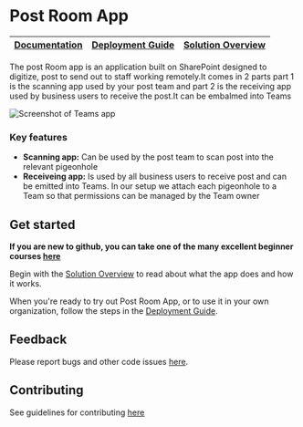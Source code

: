 # Post Room App

| [Documentation](https://github.com/LRG-Champions/PostRoomApp/wiki) | [Deployment Guide](https://github.com/LRG-Champions/PostRoomApp/wiki/Deployment-Guide) | [Solution Overview](https://github.com/LRG-Champions/PostRoomApp/wiki/Solution-Overview) |
| ---- | ---- | ---- |

The post Room app is an application built on SharePoint designed to digitize, post to send out to staff working remotely.It comes in 2 parts part 1 is the scanning app used by your post team and part 2 is the receiving app used by business users to receive the post.It can be embalmed into Teams 

![Screenshot of Teams app](https://raw.githubusercontent.com/LRG-Champions/LRG-PostRoom/main/images/PostRoomHome.PNG)

### Key features
* **Scanning app:** Can be used by the post team to scan post into the relevant pigeonhole 
* **Receiveing app:** Is used by all business users to receive post and can be emitted into Teams. In our setup we attach each pigeonhole to a Team so that permissions can be managed by the Team owner 

## Get started

**If you are new to github, you can take one of the many excellent beginner courses [here](https://lab.github.com/)**

Begin with the [Solution Overview](https://github.com/LRG-Champions/PostRoomApp/wiki/Solution-Overview) to read about what the app does and how it works.

When you're ready to try out Post Room App, or to use it in your own organization, follow the steps in the [Deployment Guide](https://github.com/LRG-Champions/PostRoomApp/wiki/Deployment-Guide).

## Feedback

Please report bugs and other code issues [here](https://github.com/LRG-Champions/template/issues).


## Contributing

See guidelines for contributing [here](https://github.com/LRG-Champions/template/blob/main/CONTRIBUTING.md)
